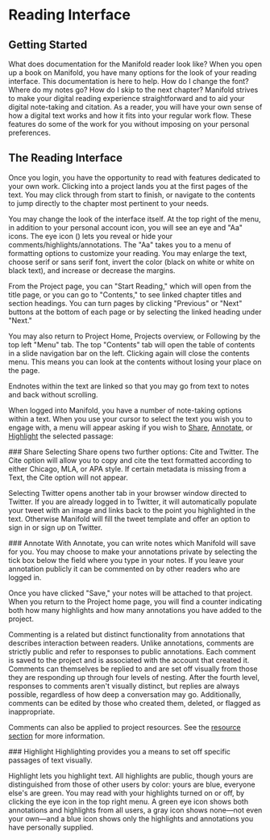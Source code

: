 # Reading Interface
## Getting Started
What does documentation for the Manifold reader look like? When you open up a book on Manifold, you have many options for the look of your reading interface. This documentation is here to help. How do I change the font? Where do my notes go? How do I skip to the next chapter? Manifold strives to make your digital reading experience straightforward and to aid your digital note-taking and citation. As a reader, you will have your own sense of how a digital text works and how it fits into your regular work flow. These features do some of the work for you without imposing on your personal preferences.

## The Reading Interface
Once you login, you have the opportunity to read with features dedicated to your own work. Clicking into a project lands you at the first pages of the text. You may click through from start to finish, or navigate to the contents to jump directly to the chapter most pertinent to your needs.

You may change the look of the interface itself. At the top right of the menu, in addition to your personal account icon, you will see an eye and "Aa" icons. The eye icon (<o>) lets you reveal or hide your comments/highlights/annotations. The "Aa" takes you to a menu of formatting options to customize your reading. You may enlarge the text, choose serif or sans serif font, invert the color (black on white or white on black text), and increase or decrease the margins.

From the Project page, you can "Start Reading," which will open from the title page, or you can go to "Contents," to see linked chapter titles and section headings. You can turn pages by clicking "Previous" or "Next" buttons at the bottom of each page or by selecting the linked heading under "Next."

You may also return to Project Home, Projects overview, or Following by the top left "Menu" tab. The top "Contents" tab will open the table of contents in a slide navigation bar on the left. Clicking again will close the contents menu. This means you can look at the contents without losing your place on the page.

Endnotes within the text are linked so that you may go from text to notes and back without scrolling.

When logged into Manifold, you have a number of note-taking options within a text. When you use your cursor to select the text you wish you to engage with, a menu will appear asking if you wish to [Share](#share), [Annotate](#annotate), or [Highlight](#highlight) the selected passage:

<a name="share" />
### Share
Selecting Share opens two further options: Cite and Twitter. The Cite option will allow you to copy and cite the text formatted according to either Chicago, MLA, or APA style. If certain metadata is missing from a Text, the Cite option will not appear.

Selecting Twitter opens another tab in your browser window directed to Twitter. If you are already logged in to Twitter, it will automatically populate your tweet with an image and links back to the point you highlighted in the text. Otherwise Manifold will fill the tweet template and offer an option to sign in or sign up on Twitter.

<a name="annotation" />
### Annotate
With Annotate, you can write notes which Manifold will save for you. You may choose to make your annotations private by selecting the tick box below the field where you type in your notes. If you leave your annotation publicly it can be commented on by other readers who are logged in.

Once you have clicked "Save," your notes will be attached to that project. When you return to the Project home page, you will find a counter indicating both how many highlights and how many annotations you have added to the project.

Commenting is a related but distinct functionality from annotations that describes interaction between readers. Unlike annotations, comments are strictly public and refer to responses to public annotations. Each comment is saved to the project and is associated with the account that created it. Comments can themselves be replied to and are set off visually from those they are responding up through four levels of nesting. After the fourth level, responses to comments aren't visually distinct, but replies are always possible, regardless of how deep a conversation may go. Additionally, comments can be edited by those who created them, deleted, or flagged as inappropriate.

Comments can also be applied to project resources. See the [resource section](resources.md) for more information.

<a name="highlight" />
### Highlight
Highlighting provides you a means to set off specific passages of text visually.

Highlight lets you highlight text. All highlights are public, though yours are distinguished from those of other users by color: yours are blue, everyone else's are green. You may read with your highlights turned on or off, by clicking the eye icon in the top right menu. A green eye icon shows both annotations and highlights from all users, a gray icon shows none—not even your own—and a blue icon shows only the highlights and annotations you have personally supplied.
